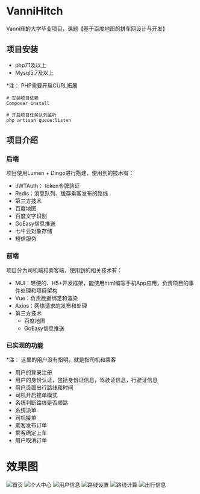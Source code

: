 # VanniHitch
Vanni辉的大学毕业项目，课题【基于百度地图的拼车网设计与开发】

## 项目安装

- php7.1及以上
- Mysql5.7及以上

*注： PHP需要开启CURL拓展

    # 安装项目依赖
    Composer install

    # 开启项目任务队列监听
    php artisan queue:listen



## 项目介绍

### 后端
项目使用Lumen + Dingo进行搭建，使用到的技术有：

- JWTAuth： token令牌验证
- Redis：消息队列、缓存乘客发布的路线
- 第三方技术
 - 百度地图
 - 百度文字识别
 - GoEasy信息推送
 - 七牛云对象存储
 - 短信服务

### 前端
项目分为司机端和乘客端，使用到的相关技术有：

- MUI：轻便的、H5+开发框架，能使用html编写手机App应用，负责项目的事件处理和项目架构
- Vue：负责数据绑定和渲染
- Axios：网络请求的发布和处理
- 第三方技术
  - 百度地图
  - GoEasy信息推送

### 已实现的功能
*注： 这里的用户没有指明，就是指司机和乘客

- 用户的登录注册
- 用户的身份认证，包括身份证信息，驾驶证信息，行驶证信息
- 用户设置出行路线和时间
- 司机开启接单模式
- 系统判断路线是否顺路
- 系统派单
- 司机接单
- 乘客发布订单
- 乘客确定上车
- 用户取消订单

# 效果图

![首页](https://note.youdao.com/yws/api/personal/file/04EE18E467454C7086AD1775F25524DC?method=download&shareKey=2e02ab4f920df31ae97236181954d20a "首页")
![个人中心](https://note.youdao.com/yws/api/personal/file/E61D3C66C52D4850B1439B0F3BF772A0?method=download&shareKey=ed41b0a0e75620116795f5201483f515 "个人中心")
![用户信息](https://note.youdao.com/yws/api/personal/file/BD51839D361D41DEBA085C3BF480BFA4?method=download&shareKey=522c5488e7b6ec759827803ce71363fd "用户信息")
![路线设置](https://note.youdao.com/yws/api/personal/file/D571230A69E24DC5A9261E153CB06C33?method=download&shareKey=69baf04a1eac155ab9958a0594eeab1e "路线设置")
![路线计算](https://note.youdao.com/yws/api/personal/file/66B21870F92844A9B15F82FDF6C33F4E?method=download&shareKey=b3e65c68db214a5d12987181bbe69833 "路线计算")
![出行信息](https://note.youdao.com/yws/api/personal/file/04812D9CFA994D4889FB9B3E7552B7A8?method=download&shareKey=e2bf8078839e5e8a29d58ab478bc9827 "出行信息")


